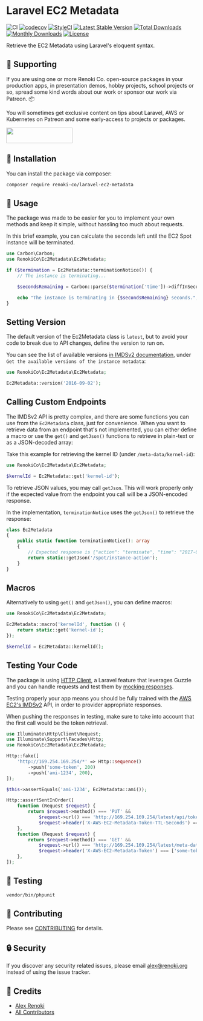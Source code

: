Laravel EC2 Metadata
====================

![CI](https://github.com/renoki-co/laravel-ec2-metadata/workflows/CI/badge.svg?branch=master)
[![codecov](https://codecov.io/gh/renoki-co/laravel-ec2-metadata/branch/master/graph/badge.svg)](https://codecov.io/gh/renoki-co/laravel-ec2-metadata/branch/master)
[![StyleCI](https://github.styleci.io/repos/404265901/shield?branch=master)](https://github.styleci.io/repos/404265901)
[![Latest Stable Version](https://poser.pugx.org/renoki-co/laravel-ec2-metadata/v/stable)](https://packagist.org/packages/renoki-co/laravel-ec2-metadata)
[![Total Downloads](https://poser.pugx.org/renoki-co/laravel-ec2-metadata/downloads)](https://packagist.org/packages/renoki-co/laravel-ec2-metadata)
[![Monthly Downloads](https://poser.pugx.org/renoki-co/laravel-ec2-metadata/d/monthly)](https://packagist.org/packages/renoki-co/laravel-ec2-metadata)
[![License](https://poser.pugx.org/renoki-co/laravel-ec2-metadata/license)](https://packagist.org/packages/renoki-co/laravel-ec2-metadata)

Retrieve the EC2 Metadata using Laravel's eloquent syntax.

## 🤝 Supporting

If you are using one or more Renoki Co. open-source packages in your production apps, in presentation demos, hobby projects, school projects or so, spread some kind words about our work or sponsor our work via Patreon. 📦

You will sometimes get exclusive content on tips about Laravel, AWS or Kubernetes on Patreon and some early-access to projects or packages.

[<img src="https://c5.patreon.com/external/logo/become_a_patron_button.png" height="41" width="175" />](https://www.patreon.com/bePatron?u=10965171)

## 🚀 Installation

You can install the package via composer:

```bash
composer require renoki-co/laravel-ec2-metadata
```

## 🙌 Usage

The package was made to be easier for you to implement your own methods and keep it simple, without hassling too much about requests.

In this brief example, you can calculate the seconds left until the EC2 Spot instance will be terminated.

```php
use Carbon\Carbon;
use RenokiCo\Ec2Metadata\Ec2Metadata;

if ($termination = Ec2Metadata::terminationNotice()) {
    // The instance is terminating...

    $secondsRemaining = Carbon::parse($termination['time'])->diffInSeconds(now());

    echo "The instance is terminating in {$secondsRemaining} seconds.";
}
```

## Setting Version

The default version of the Ec2Metadata class is `latest`, but to avoid your code to break due to API changes, define the version to run on.

You can see the list of available versions [in IMDSv2 documentation](https://docs.aws.amazon.com/AWSEC2/latest/UserGuide/instancedata-data-retrieval.html), under `Get the available versions of the instance metadata`:

```php
use RenokiCo\Ec2Metadata\Ec2Metadata;

Ec2Metadata::version('2016-09-02');
```

## Calling Custom Endpoints

The IMDSv2 API is pretty complex, and there are some functions you can use from the `Ec2Metadata` class, just for convenience. When you want to retrieve data from an endpoint that's not implemented, you can either define a macro or use the `get()` and `getJson()` functions to retrieve in plain-text or as a JSON-decoded array:

Take this example for retrieving the kernel ID (under `/meta-data/kernel-id`):

```php
use RenokiCo\Ec2Metadata\Ec2Metadata;

$kernelId = Ec2Metadata::get('kernel-id');
```

To retrieve JSON values, you may call `getJson`. This will work properly only if the expected value from the endpoint you call will be a JSON-encoded response.

In the implementation, `terminationNotice` uses the `getJson()` to retrieve the response:

```php
class Ec2Metadata
{
    public static function terminationNotice(): array
    {
        // Expected response is {"action": "terminate", "time": "2017-09-18T08:22:00Z"}
        return static::getJson('/spot/instance-action');
    }
}
```

## Macros

Alternatively to using `get()` and `getJson()`, you can define macros:

```php
use RenokiCo\Ec2Metadata\Ec2Metadata;

Ec2Metadata::macro('kernelId', function () {
    return static::get('kernel-id');
});

$kernelId = Ec2Metadata::kernelId();
```

## Testing Your Code

The package is using [HTTP Client](https://laravel.com/docs/8.x/http-client), a Laravel feature that leverages Guzzle and you can handle requests and test them by [mocking responses](https://laravel.com/docs/8.x/http-client#testing).

Testing properly your app means you should be fully trained with the [AWS EC2's IMDSv2](https://docs.aws.amazon.com/AWSEC2/latest/UserGuide/configuring-instance-metadata-service.html) API, in order to provider appropriate responses.

When pushing the responses in testing, make sure to take into account that the first call would be the token retrieval.

```php
use Illuminate\Http\Client\Request;
use Illuminate\Support\Facades\Http;
use RenokiCo\Ec2Metadata\Ec2Metadata;

Http::fake([
    'http://169.254.169.254/*' => Http::sequence()
        ->push('some-token', 200)
        ->push('ami-1234', 200),
]);

$this->assertEquals('ami-1234', Ec2Metadata::ami());

Http::assertSentInOrder([
    function (Request $request) {
        return $request->method() === 'PUT' &&
            $request->url() === 'http://169.254.169.254/latest/api/token' &&
            $request->header('X-AWS-EC2-Metadata-Token-TTL-Seconds') === ['21600'];
    },
    function (Request $request) {
        return $request->method() === 'GET' &&
            $request->url() === 'http://169.254.169.254/latest/meta-data/ami-id' &&
            $request->header('X-AWS-EC2-Metadata-Token') === ['some-token'];
    },
]);
```

## 🐛 Testing

``` bash
vendor/bin/phpunit
```

## 🤝 Contributing

Please see [CONTRIBUTING](CONTRIBUTING.md) for details.

## 🔒  Security

If you discover any security related issues, please email alex@renoki.org instead of using the issue tracker.

## 🎉 Credits

- [Alex Renoki](https://github.com/rennokki)
- [All Contributors](../../contributors)
